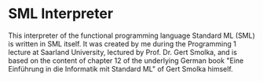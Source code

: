 # SML Interpreter
This interpreter of the functional programming language Standard ML (SML) is written in SML itself.
It was created by me during the Programming 1 lecture at Saarland University, lectured by Prof. Dr. Gert Smolka,
and is based on the content of chapter 12 of the underlying German book "Eine Einführung in die Informatik mit Standard ML" of
Gert Smolka himself.

